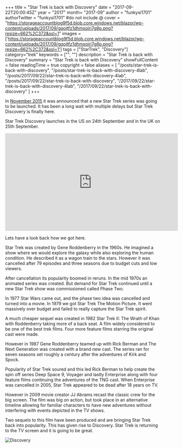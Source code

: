 +++
title = "Star Trek is back with Discovery"
date = "2017-09-22T20:00:45Z"
year = "2017"
month= "2017-09"
author = "funkysi1701"
authorTwitter = "funkysi1701" #do not include @
cover = "https://storageaccountblog9f5d.blob.core.windows.net/blazor/wp-content/uploads/2017/09/gqojtfz1dhmxoiri7g8p.png?resize=662%2C372&ssl=1"
images = ['https://storageaccountblog9f5d.blob.core.windows.net/blazor/wp-content/uploads/2017/09/gqojtfz1dhmxoiri7g8p.png?resize=662%2C372&ssl=1']
tags = ["StarTrek", "Discovery"]
category="trek"
keywords = ["", ""]
description = "Star Trek is back with Discovery"
summary = "Star Trek is back with Discovery"
showFullContent = false
readingTime = true
copyright = false
aliases = [
    "/posts/star-trek-is-back-with-discovery",
    "/posts/star-trek-is-back-with-discovery-4lab",
    "/posts/2017/09/22/star-trek-is-back-with-discovery-4lab",
    "/posts/2017/09/22/star-trek-is-back-with-discovery",
    "/2017/09/22/star-trek-is-back-with-discovery-4lab",
    "/2017/09/22/star-trek-is-back-with-discovery"
]
+++

In [November 2015](https://www.funkysi1701.com/posts/star-trek-is-back-in-2017) it was announced that a new Star Trek series was going to be launched. It has been a long wait with multiple delays but Star Trek Discovery is finally here.

Star Trek Discovery launches in the US on 24th September and in the UK on 25th September.

<iframe src="https://www.youtube.com/embed/UoV3kc05Nwc?rel=0" width="560" height="315" frameborder="0" allowfullscreen="allowfullscreen"></iframe>

Lets have a look back how we got here.

Star Trek was created by Gene Roddenberry in the 1960s. He imagined a show where we would explore the galaxy while also exploring the human condition. He described it as a wagon train to the stars. However it was cancelled after 79 episodes and three seasons due to budget cuts and low viewers.

After cancellation its popularity boomed in reruns. In the mid 1970s an animated series was created. But demand for Star Trek continued until a new Star Trek show was commissioned called Phase Two.

In 1977 Star Wars came out, and the phase two idea was cancelled and turned into a movie. In 1979 we got Star Trek The Motion Picture. It went massively over budget and failed to really capture the Star Trek spirit.

A much cheaper sequel was created in 1982 Star Trek II: The Wrath of Khan with Roddenberry taking more of a back seat. A film widely considered to be one of the best trek films. Four more feature films starring the original cast were made.

However in 1987 Gene Roddenberry teamed up with Rick Berman and The Next Generation was created with a brand new cast. The series ran for seven seasons set roughly a century after the adventures of Kirk and Spock.

Popularity of Star Trek soured and this led Rick Berman to help create the spin off series Deep Space 9, Voyager and lastly Enterprise along with four feature films continuing the adventures of the TNG cast. When Enterprise was cancelled in 2005, Star Trek appeared to be dead after 18 years on TV.

However in 2009 movie creator JJ Abrams recast the classic crew for the big screen. The film was big on action, but took place in an alternative timeline allowing for familiar characters to have new adventures without interfering with events depicted in the TV shows.

Two sequels to this film have been produced and are bringing Star Trek back into popularity. This has given rise to Discovery. Star Trek is returning to the TV screen and it is going to be great.

![Discovery](https://storageaccountblog9f5d.blob.core.windows.net/blazor/wp-content/uploads/2017/09/gqojtfz1dhmxoiri7g8p.png?resize=662%2C372&ssl=1)